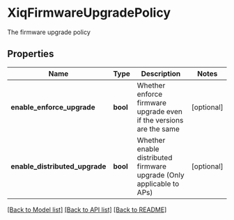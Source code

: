# XiqFirmwareUpgradePolicy

The firmware upgrade policy
## Properties
Name | Type | Description | Notes
------------ | ------------- | ------------- | -------------
**enable_enforce_upgrade** | **bool** | Whether enforce firmware upgrade even if the versions are the same | [optional] 
**enable_distributed_upgrade** | **bool** | Whether enable distributed firmware upgrade (Only applicable to APs) | [optional] 

[[Back to Model list]](../README.md#documentation-for-models) [[Back to API list]](../README.md#documentation-for-api-endpoints) [[Back to README]](../README.md)


